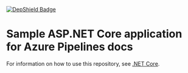 [![DepShield Badge](https://depshield.sonatype.org/badges/owner/repository/depshield.svg)](https://depshield.github.io)
# Sample ASP.NET Core application for Azure Pipelines docs

For information on how to use this repository, see [.NET Core](https://mohitgoyal.co).
